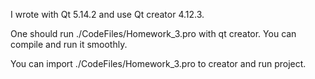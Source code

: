 I wrote with Qt 5.14.2 and use Qt creator 4.12.3.

One should run ./CodeFiles/Homework_3.pro with qt creator. You can compile and run it smoothly. 

You can import ./CodeFiles/Homework_3.pro to creator and run project.
